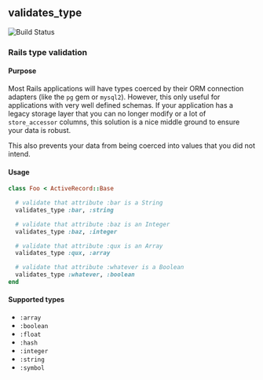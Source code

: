 ## validates_type

![Build Status](https://travis-ci.org/yez/validates_type.svg?branch=master)

### Rails type validation

#### Purpose

Most Rails applications will have types coerced by their ORM connection adapters (like the `pg` gem or `mysql2`). However, this only useful for applications with very well defined schemas. If your application has a legacy storage layer that you can no longer modify or a lot of `store_accessor` columns, this solution is a nice middle ground to ensure your data is robust.

This also prevents your data from being coerced into values that you did not intend.

#### Usage

```ruby
class Foo < ActiveRecord::Base

  # validate that attribute :bar is a String
  validates_type :bar, :string

  # validate that attribute :baz is an Integer
  validates_type :baz, :integer

  # validate that attribute :qux is an Array
  validates_type :qux, :array

  # validate that attribute :whatever is a Boolean
  validates_type :whatever, :boolean
end
```

#### Supported types

- `:array`
- `:boolean`
- `:float`
- `:hash`
- `:integer`
- `:string`
- `:symbol`
